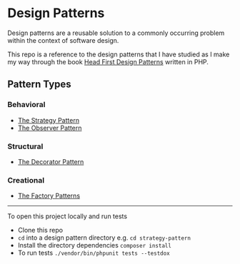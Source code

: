 # Design Patterns

Design patterns are a reusable solution to a commonly occurring problem within the context of software design.

This repo is a reference to the design patterns that I have studied as I make my way through the
book [Head First Design Patterns](https://www.oreilly.com/library/view/head-first-design/9781492077992/) written in PHP.

## Pattern Types

### Behavioral

- [The Strategy Pattern](https://github.com/allanmilne/design-patterns/tree/main/strategy-pattern)
- [The Observer Pattern](https://github.com/allanmilne/design-patterns/tree/main/observer-pattern)

### Structural

- [The Decorator Pattern](https://github.com/allanmilne/design-patterns/tree/main/decorator-pattern)

### Creational

- [The Factory Patterns](https://github.com/allanmilne/design-patterns/tree/main/factory-patterns)

---
To open this project locally and run tests

- Clone this repo
- `cd` into a design pattern directory e.g. `cd strategy-pattern`
- Install the directory dependencies
  `composer install`
- To run tests
  `./vendor/bin/phpunit tests --testdox`
